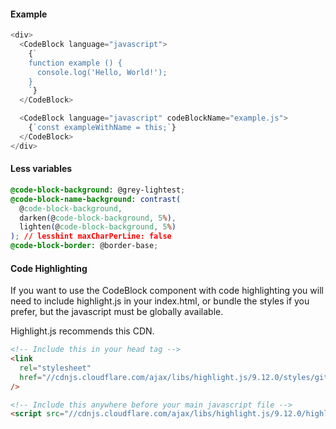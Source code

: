 #### Example

```js
<div>
  <CodeBlock language="javascript">
    {`
    function example () {
      console.log('Hello, World!');
    }
    `}
  </CodeBlock>

  <CodeBlock language="javascript" codeBlockName="example.js">
    {`const exampleWithName = this;`}
  </CodeBlock>
</div>
```

#### Less variables

```css
@code-block-background: @grey-lightest;
@code-block-name-background: contrast(
  @code-block-background,
  darken(@code-block-background, 5%),
  lighten(@code-block-background, 5%)
); // lesshint maxCharPerLine: false
@code-block-border: @border-base;
```

#### Code Highlighting

If you want to use the CodeBlock component with code highlighting you will need to include highlight.js in your index.html, or bundle the styles if you prefer, but the javascript must be globally available.

Highlight.js recommends this CDN.

```html
<!-- Include this in your head tag -->
<link
  rel="stylesheet"
  href="//cdnjs.cloudflare.com/ajax/libs/highlight.js/9.12.0/styles/github-gist.min.css"
/>

<!-- Include this anywhere before your main javascript file -->
<script src="//cdnjs.cloudflare.com/ajax/libs/highlight.js/9.12.0/highlight.min.js"></script>
```
